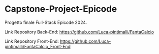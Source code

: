 # Capstone-Project-Epicode
Progetto finale Full-Stack Epicode 2024.



Link Repository Back-End:
https://github.com/Luca-pintimalli/FantaCalcio


Link Repository Front-End:
https://github.com/Luca-pintimalli/FantaCalcio_Front-End
